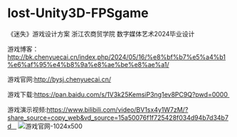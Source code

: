 # lost-Unity3D-FPSgame
《迷失》游戏设计方案 浙江农商贸学院 数字媒体艺术2024毕业设计

游戏博客：http://bk.chenyuecai.cn/index.php/2024/05/16/%e8%bf%b7%e5%a4%b1%e6%af%95%e4%b8%9a%e8%ae%be%e8%ae%a1/

游戏官网:http://bysj.chenyuecai.cn/

游戏下载:https://pan.baidu.com/s/1V3k25KemsiP3ng1ev8PC9Q?pwd=0000 

游戏演示视频:https://www.bilibili.com/video/BV1sx4y1W7zM/?share_source=copy_web&vd_source=15a50076f1f725428f034d94b7d34b7d   
![游戏官网-1024x500](https://github.com/907609732/lost-Unity3D-FPSgame/assets/109679346/e59ffc7d-40ca-4aa6-8116-09139e409dbf) 

